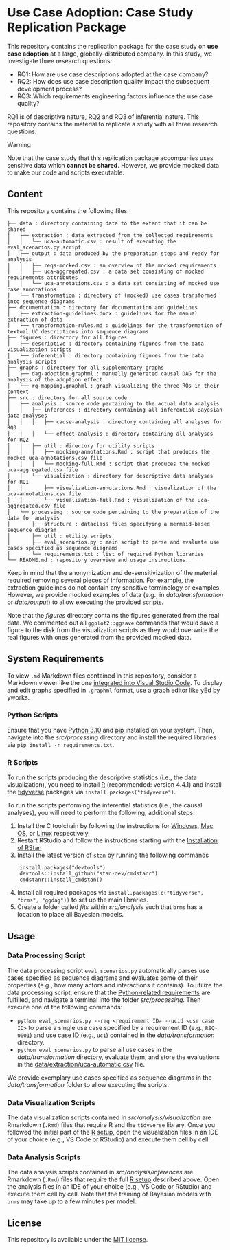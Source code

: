 # Use Case Adoption: Case Study Replication Package

This repository contains the replication package for the case study on **use case adoption** at a large, globally-distributed company.
In this study, we investigate three research questions:

- RQ1: How are use case descriptions adopted at the case company?
- RQ2: How does use case description quality impact the subsequent development process?
- RQ3: Which requirements engineering factors influence the use case quality?

RQ1 is of descriptive nature, RQ2 and RQ3 of inferential nature.
This repository contains the material to replicate a study with all three research questions.

> [!WARNING]
> Note that the case study that this replication package accompanies uses sensitive data which **cannot be shared**. However, we provide mocked data to make our code and scripts executable.

## Content

This repository contains the following files.

```
├── data : directory containing data to the extent that it can be shared
│   ├── extraction : data extracted from the collected requirements
│   │   └── uca-automatic.csv : result of executing the eval_scenarios.py script
│   ├── output : data produced by the preparation steps and ready for analysis
│   │   ├── reqs-mocked.csv : an overview of the mocked requirements
│   │   ├── uca-aggregated.csv : a data set consisting of mocked requirements attributes
│   │   └── uca-annotations.csv : a data set consisting of mocked use case annotations
│   └── transformation : directory of (mocked) use cases transformed into sequence diagrams
├── documentation : directory for documentation and guidelines
│   ├── extraction-guidelines.docx : guidelines for the manual extraction of data
│   └── transformation-rules.md : guidelines for the transformation of textual UC descriptions into sequence diagrams
├── figures : directory for all figures
│   ├── descriptive : directory containing figures from the data visualization scripts
│   └── inferential : directory containing figures from the data analysis scripts
├── graphs : directory for all supplementary graphs
│   ├── dag-adoption.graphml : manually generated causal DAG for the analysis of the adoption effect
│   └── rq-mapping.graphml : graph visualizing the three RQs in their context
├── src : directory for all source code
│   ├── analysis : source code pertaining to the actual data analysis
│   │   ├── inferences : directory containing all inferential Bayesian data analyses
│   │   │   ├── cause-analysis : directory containing all analyses for RQ3
│   │   │   └── effect-analysis : directory containing all analyses for RQ2
│   │   ├── util : directory for utility scripts
│   │   │   ├── mocking-annotations.Rmd : script that produces the mocked uca-annotations.csv file
│   │   │   └── mocking-full.Rmd : script that produces the mocked uca-aggregated.csv file
│   │   └── visualization : directory for descriptive data analyses for RQ1
│   │       ├── visualization-annotations.Rmd : visualization of the uca-annotations.csv file
│   │       └── visualization-full.Rnd : visualization of the uca-aggregated.csv file
│   └── processing : source code pertaining to the preparation of the data for analysis
│       ├── structure : dataclass files specifying a mermaid-based sequence diagram
│       ├── util : utility scripts
│       ├── eval_scenarios.py : main script to parse and evaluate use cases specified as sequence diagrams
│       └── requirements.txt : list of required Python libraries
└── README.md : repository overview and usage instructions.
```

Keep in mind that the anonymization and de-sensitivization of the material required removing several pieces of information.
For example, the extraction guidelines do not contain any sensitive terminology or examples.
However, we provide mocked examples of data (e.g., in *data/transformation* or *data/output*) to allow executing the provided scripts.

Note that the *figures* directory contains the figures generated from the real data.
We commented out all `ggplot2::ggsave` commands that would save a figure to the disk from the visualization scripts as they would overwrite the real figures with ones generated from the provided mocked data.

## System Requirements

To view `.md` Markdown files contained in this repository, consider a Markdown viewer like the one [integrated into Visual Studio Code](https://code.visualstudio.com/docs/languages/markdown).
To display and edit graphs specified in `.graphml` format, use a graph editor like [yEd](https://www.yworks.com/products/yed) by yworks.

### Python Scripts

Ensure that you have [Python 3.10](https://www.python.org/downloads/release/python-3100/) and [pip](https://pypi.org/project/pip/) installed on your system. Then, navigate into the *src/processing* directory and install the required libraries via `pip install -r requirements.txt`.

### R Scripts

To run the scripts producing the descriptive statistics (i.e., the data visualization), you need to install [R](https://cran.r-project.org/) (recommended: version 4.4.1) and install the [tidyverse](https://www.tidyverse.org/) packages via `install.packages("tidyverse")`.

To run the scripts performing the inferential statistics (i.e., the causal analyses), you will need to perform the following, additional steps:

1. Install the C toolchain by following the instructions for [Windows](https://github.com/stan-dev/rstan/wiki/Configuring-C---Toolchain-for-Windows#r40), [Mac OS](https://github.com/stan-dev/rstan/wiki/Configuring-C---Toolchain-for-Mac), or [Linux](https://github.com/stan-dev/rstan/wiki/Configuring-C-Toolchain-for-Linux) respectively.
2. Restart RStudio and follow the instructions starting with the [Installation of RStan](https://github.com/stan-dev/rstan/wiki/RStan-Getting-Started#installation-of-rstan)
3. Install the latest version of `stan` by running the following commands
```
    install.packages("devtools")
    devtools::install_github("stan-dev/cmdstanr")
    cmdstanr::install_cmdstan()
```
4. Install all required packages via `install.packages(c("tidyverse", "brms", "ggdag"))` to set up the main libraries.
5. Create a folder called *fits* within *src/analysis* such that `brms` has a location to place all Bayesian models.

## Usage

### Data Processing Script

The data processing script `eval_scenarios.py` automatically parses use cases specified as sequence diagrams and evaluates some of their properties (e.g., how many actors and interactions it contains).
To utilize the data processing script, ensure that the [Python-related requirements](#python-scripts) are fulfilled, and navigate a terminal into the folder *src/processing*.
Then execute one of the following commands:

- `python eval_scenarios.py --req <requirement ID> --ucid <use case ID>` to parse a single use case specified by a requirement ID (e.g., `REQ-0001`) and use case ID (e.g., `uc1`) contained in the *data/transformation* directory.
- `python eval_scenarios.py` to parse all use cases in the *data/transformation* directory, evaluate them, and store the evaluations in the [data/extraction/uca-automatic.csv](./data/extraction/uca-automatic.csv) file.

We provide exemplary use cases specified as sequence diagrams in the *data/transformation* folder to allow executing the scripts.

### Data Visualization Scripts

The data visualization scripts contained in *src/analysis/visualization* are Rmarkdown (`.Rmd`) files that require R and the `tidyverse` library.
Once you followed the initial part of the [R setup](#r-scripts), open the visualization files in an IDE of your choice (e.g., VS Code or RStudio) and execute them cell by cell.

### Data Analysis Scripts

The data analysis scripts contained in *src/analysis/inferences* are Rmarkdown (`.Rmd`) files that require the full [R setup](#r-scripts) described above.
Open the analysis files in an IDE of your choice (e.g., VS Code or RStudio) and execute them cell by cell.
Note that the training of Bayesian models with `brms` may take up to a few minutes per model.

## License

This repository is available under the [MIT license](./LICENSE.md).
